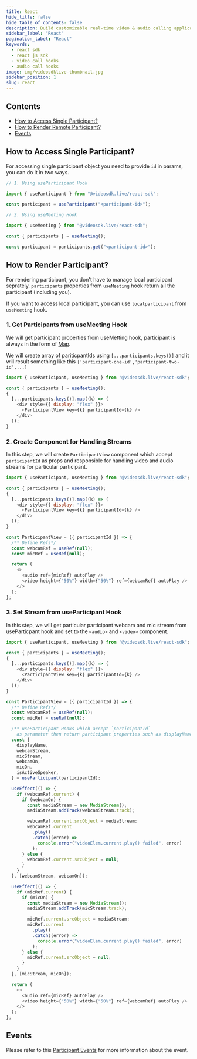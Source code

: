```yaml
---
title: React
hide_title: false
hide_table_of_contents: false
description: Build customizable real-time video & audio calling applications in React SDK using Video SDK add live Video & Audio conferencing to your applications.
sidebar_label: "React"
pagination_label: "React"
keywords:
  - react sdk
  - react js sdk
  - video call hooks
  - audio call hooks
image: img/videosdklive-thumbnail.jpg
sidebar_position: 1
slug: react
---
```


## Contents

- [How to Access Single Participant?](/docs/guide/video-and-audio-calling-api-sdk/features/manage-participants/react#how-to-access-single-participant)
- [How to Render Remote Participant?](/docs/guide/video-and-audio-calling-api-sdk/features/manage-participants/react#how-to-render-participant)
- [Events](/docs/guide/video-and-audio-calling-api-sdk/features/manage-participants/react#events)

## How to Access Single Participant?

For accessing single participant object you need to provide `id` in params, you can do it in two ways.

```js title="participant.js"
// 1. Using useParticipant Hook

import { useParticipant } from "@videosdk.live/react-sdk";

const participant = useParticipant("<participant-id>");

// 2. Using useMeeting Hook

import { useMeeting } from "@videosdk.live/react-sdk";

const { participants } = useMeeting();

const participant = participants.get("<participant-id>");
```

## How to Render Participant?

For rendering participant, you don't have to manage local participant seprately.
`participants` properties from `useMeeting` hook return all the participant (including you).

If you want to access local participant, you can use `localparticipant` from `useMeeting` hook.

### 1. Get Participants from useMeeting Hook

We will get participant properties from useMetting hook, participant is always in the form of [Map](https://developer.mozilla.org/en-US/docs/Web/JavaScript/Reference/Global_Objects/Map).

We will create array of pariticpantIds using `[...participants.keys()]` and it will result something like this `['participant-one-id','participant-two-id',...]`

```js title="index.js"
import { useParticipant, useMeeting } from "@videosdk.live/react-sdk";

const { participants } = useMeeting();
{
  [...participants.keys()].map((k) => (
    <div style={{ display: "flex" }}>
      <ParticipantView key={k} participantId={k} />
    </div>
  ));
}
```

### 2. Create Component for Handling Streams

In this step, we will create `ParticipantView` component which accept `participantId` as props and responsible for handling video and audio streams for particular participant.

```js title="index.js"
import { useParticipant, useMeeting } from "@videosdk.live/react-sdk";

const { participants } = useMeeting();
{
  [...participants.keys()].map((k) => (
    <div style={{ display: "flex" }}>
      <ParticipantView key={k} participantId={k} />
    </div>
  ));
}

const ParticipantView = ({ participantId }) => {
  /** Define Refs*/
  const webcamRef = useRef(null);
  const micRef = useRef(null);

  return (
    <>
      <audio ref={micRef} autoPlay />
      <video height={"50%"} width={"50%"} ref={webcamRef} autoPlay />
    </>
  );
};
```

### 3. Set Stream from useParticipant Hook

In this step, we will get particular participant webcam and mic stream from useParticpant hook and set to the `<audio>` and `<video>` component.

```js title="index.js"
import { useParticipant, useMeeting } from "@videosdk.live/react-sdk";

const { participants } = useMeeting();
{
  [...participants.keys()].map((k) => (
    <div style={{ display: "flex" }}>
      <ParticipantView key={k} participantId={k} />
    </div>
  ));
}

const ParticipantView = ({ participantId }) => {
  /** Define Refs*/
  const webcamRef = useRef(null);
  const micRef = useRef(null);

  /** useParticipant Hooks which accept `participantId`
    as parameter then return participant properties such as displayName, webcamOn, micOn etc.  */
  const {
    displayName,
    webcamStream,
    micStream,
    webcamOn,
    micOn,
    isActiveSpeaker,
  } = useParticipant(participantId);

  useEffect(() => {
    if (webcamRef.current) {
      if (webcamOn) {
        const mediaStream = new MediaStream();
        mediaStream.addTrack(webcamStream.track);

        webcamRef.current.srcObject = mediaStream;
        webcamRef.current
          .play()
          .catch((error) =>
            console.error("videoElem.current.play() failed", error)
          );
      } else {
        webcamRef.current.srcObject = null;
      }
    }
  }, [webcamStream, webcamOn]);

  useEffect(() => {
    if (micRef.current) {
      if (micOn) {
        const mediaStream = new MediaStream();
        mediaStream.addTrack(micStream.track);

        micRef.current.srcObject = mediaStream;
        micRef.current
          .play()
          .catch((error) =>
            console.error("videoElem.current.play() failed", error)
          );
      } else {
        micRef.current.srcObject = null;
      }
    }
  }, [micStream, micOn]);

  return (
    <>
      <audio ref={micRef} autoPlay />
      <video height={"50%"} width={"50%"} ref={webcamRef} autoPlay />
    </>
  );
};
```

## Events

Please refer to this [Participant Events](/docs/guide/video-and-audio-calling-api-sdk/features/manage-participants/participant-events) for more information about the event.

